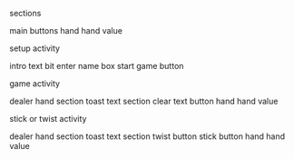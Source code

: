   sections

  main
  buttons
  hand
  hand value

  setup activity

  intro text bit
  enter name box
  start game button

  game activity

  dealer hand section
  toast text section
  clear text button
  hand
  hand value

  stick or twist activity
  
  dealer hand section
  toast text section
  twist button
  stick button
  hand
  hand value